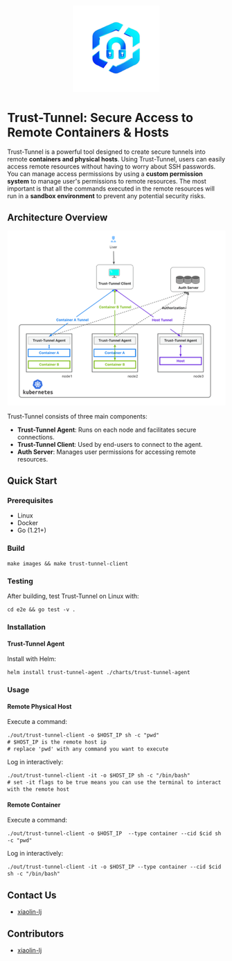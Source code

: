 <p align="center">
  <img src="./docs/images/trust-tunnel-logo.png" width="200">
</p>

# Trust-Tunnel: Secure Access to Remote Containers & Hosts

Trust-Tunnel is a powerful tool designed to create secure tunnels into remote **containers and physical hosts**.
Using Trust-Tunnel, users can easily access remote resources without having to worry about SSH passwords.
You can manage access permissions by using a **custom permission system** to manage user's permissions to remote resources.
The most important is that all the commands executed in the remote resources will run in a **sandbox environment** to prevent any potential security risks.

## Architecture Overview
<p align="center">
  <img src="./docs/images/trust-tunnel-arch.png">
</p>

Trust-Tunnel consists of three main components:

- **Trust-Tunnel Agent**: Runs on each node and facilitates secure connections.
- **Trust-Tunnel Client**: Used by end-users to connect to the agent.
- **Auth Server**: Manages user permissions for accessing remote resources.

## Quick Start

### Prerequisites

- Linux
- Docker
- Go (1.21+)

### Build
  ```
  make images && make trust-tunnel-client
  ```

### Testing

After building, test Trust-Tunnel on Linux with:
  ```
  cd e2e && go test -v .
  ```

### Installation
#### Trust-Tunnel Agent
Install with Helm:
  ```
  helm install trust-tunnel-agent ./charts/trust-tunnel-agent
  ```

### Usage
#### Remote Physical Host
Execute a command:
  ```
  ./out/trust-tunnel-client -o $HOST_IP sh -c "pwd"
  # $HOST_IP is the remote host ip
  # replace 'pwd' with any command you want to execute
  ```

Log in interactively:
  ```
  ./out/trust-tunnel-client -it -o $HOST_IP sh -c "/bin/bash"
  # set -it flags to be true means you can use the terminal to interact with the remote host
  
  ```
#### Remote Container

Execute a command:
  ```
  ./out/trust-tunnel-client -o $HOST_IP  --type container --cid $cid sh -c "pwd"
  ```
Log in interactively:
  ```
  ./out/trust-tunnel-client -it -o $HOST_IP --type container --cid $cid sh -c "/bin/bash"
  ```

## Contact Us
- [xiaolin-lj](https://github.com/xiaolin-lj)

## Contributors
- [xiaolin-lj](https://github.com/xiaolin-lj)



